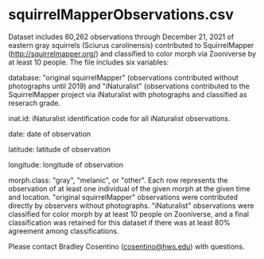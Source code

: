 # squirrelMapperObservations.csv

Dataset includes 60,262 observations through December 21, 2021 of eastern gray squirrels (Sciurus carolinensis) contributed to SquirrelMapper (http://squirrelmapper.org/) and classified to color morph via Zooniverse by at least 10 people. The file includes six variables:

database: "original squirrelMapper" (observations contributed without photographs until 2019) and "iNaturalist" (observations contributed to the SquirrelMapper project via iNaturalist with photographs and classified as reserach grade.

inat.id:  iNaturalist identification code for all iNaturalist observations.

date:  date of observation

latitude:  latitude of observation

longitude:  longitude of observation

morph.class:  "gray", "melanic", or "other". Each row represents the observation of at least one individual of the given morph at the given time and location. "original squirrelMapper" observations were contributed directly by observers without photographs.  "iNaturalist" observations were classified for color morph by at least 10 people on Zooniverse, and a final classification was retained for this dataset if there was at least 80% agreement among classifications. 

Please contact Bradley Cosentino (cosentino@hws.edu) with questions.
